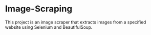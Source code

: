 # Image-Scraping
This project is an image scraper that extracts images from a specified website using Selenium and BeautifulSoup.

